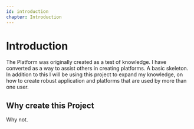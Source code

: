 ```yaml
---
id: introduction
chapter: Introduction
---
```


# Introduction

The Platform was originally created as a test of knowledge. I have converted as a way to assist others in creating platforms. A basic skeleton.
In addition to this I will be using this project to expand my knowledge, on how to create robust application and platforms that are used by more than one user. 

## Why create this Project

Why not.